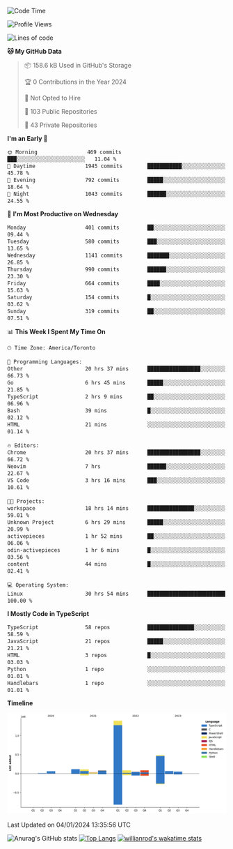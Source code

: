 <!--START_SECTION:waka-->
![Code Time](http://img.shields.io/badge/Code%20Time-1%2C020%20hrs%2017%20mins-blue)

![Profile Views](http://img.shields.io/badge/Profile%20Views-1-blue)

![Lines of code](https://img.shields.io/badge/From%20Hello%20World%20I%27ve%20Written-2.6%20million%20lines%20of%20code-blue)

**🐱 My GitHub Data** 

> 📦 158.6 kB Used in GitHub's Storage 
 > 
> 🏆 0 Contributions in the Year 2024
 > 
> 🚫 Not Opted to Hire
 > 
> 📜 103 Public Repositories 
 > 
> 🔑 43 Private Repositories 
 > 
**I'm an Early 🐤** 

```text
🌞 Morning                469 commits         ███░░░░░░░░░░░░░░░░░░░░░░   11.04 % 
🌆 Daytime                1945 commits        ███████████░░░░░░░░░░░░░░   45.78 % 
🌃 Evening                792 commits         █████░░░░░░░░░░░░░░░░░░░░   18.64 % 
🌙 Night                  1043 commits        ██████░░░░░░░░░░░░░░░░░░░   24.55 % 
```
📅 **I'm Most Productive on Wednesday** 

```text
Monday                   401 commits         ██░░░░░░░░░░░░░░░░░░░░░░░   09.44 % 
Tuesday                  580 commits         ███░░░░░░░░░░░░░░░░░░░░░░   13.65 % 
Wednesday                1141 commits        ███████░░░░░░░░░░░░░░░░░░   26.85 % 
Thursday                 990 commits         ██████░░░░░░░░░░░░░░░░░░░   23.30 % 
Friday                   664 commits         ████░░░░░░░░░░░░░░░░░░░░░   15.63 % 
Saturday                 154 commits         █░░░░░░░░░░░░░░░░░░░░░░░░   03.62 % 
Sunday                   319 commits         ██░░░░░░░░░░░░░░░░░░░░░░░   07.51 % 
```


📊 **This Week I Spent My Time On** 

```text
🕑︎ Time Zone: America/Toronto

💬 Programming Languages: 
Other                    20 hrs 37 mins      █████████████████░░░░░░░░   66.73 % 
Go                       6 hrs 45 mins       █████░░░░░░░░░░░░░░░░░░░░   21.85 % 
TypeScript               2 hrs 9 mins        ██░░░░░░░░░░░░░░░░░░░░░░░   06.96 % 
Bash                     39 mins             █░░░░░░░░░░░░░░░░░░░░░░░░   02.12 % 
HTML                     21 mins             ░░░░░░░░░░░░░░░░░░░░░░░░░   01.14 % 

🔥 Editors: 
Chrome                   20 hrs 37 mins      █████████████████░░░░░░░░   66.72 % 
Neovim                   7 hrs               ██████░░░░░░░░░░░░░░░░░░░   22.67 % 
VS Code                  3 hrs 16 mins       ███░░░░░░░░░░░░░░░░░░░░░░   10.61 % 

🐱‍💻 Projects: 
workspace                18 hrs 14 mins      ███████████████░░░░░░░░░░   59.01 % 
Unknown Project          6 hrs 29 mins       █████░░░░░░░░░░░░░░░░░░░░   20.99 % 
activepieces             1 hr 52 mins        ██░░░░░░░░░░░░░░░░░░░░░░░   06.06 % 
odin-activepieces        1 hr 6 mins         █░░░░░░░░░░░░░░░░░░░░░░░░   03.56 % 
content                  44 mins             █░░░░░░░░░░░░░░░░░░░░░░░░   02.41 % 

💻 Operating System: 
Linux                    30 hrs 54 mins      █████████████████████████   100.00 % 
```

**I Mostly Code in TypeScript** 

```text
TypeScript               58 repos            ███████████████░░░░░░░░░░   58.59 % 
JavaScript               21 repos            █████░░░░░░░░░░░░░░░░░░░░   21.21 % 
HTML                     3 repos             █░░░░░░░░░░░░░░░░░░░░░░░░   03.03 % 
Python                   1 repo              ░░░░░░░░░░░░░░░░░░░░░░░░░   01.01 % 
Handlebars               1 repo              ░░░░░░░░░░░░░░░░░░░░░░░░░   01.01 % 
```



**Timeline**

![Lines of Code chart](https://raw.githubusercontent.com/wise-introvert/wise-introvert/master/assets/bar_graph.png)


 Last Updated on 04/01/2024 13:35:56 UTC
<!--END_SECTION:waka-->

![Anurag's GitHub stats](https://github-readme-stats.vercel.app/api?username=wise-introvert&count_private=true&show_icons=true)
[![Top Langs](https://github-readme-stats.vercel.app/api/top-langs/?username=wise-introvert&langs_count=10)](https://github.com/anuraghazra/github-readme-stats)
[![willianrod's wakatime stats](https://github-readme-stats.vercel.app/api/wakatime?username=wiseintrovert)](https://github.com/anuraghazra/github-readme-stats)
